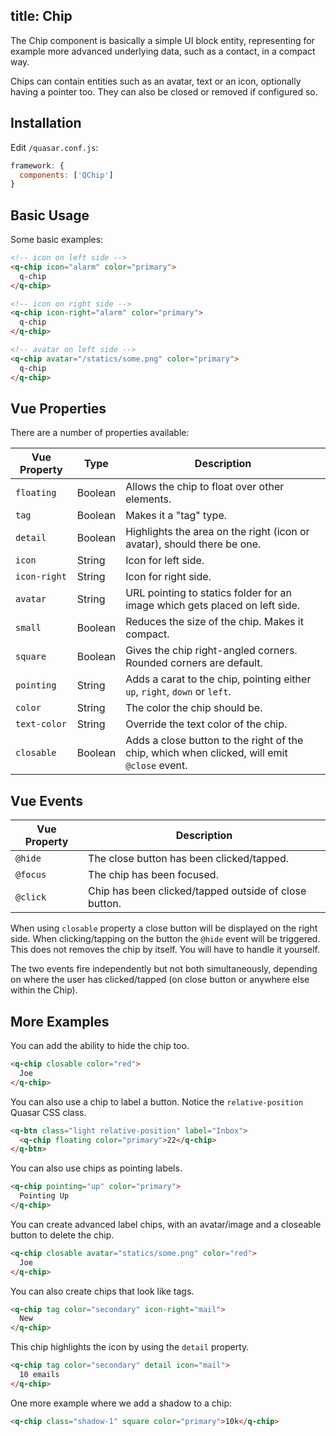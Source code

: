 title: Chip
---

The Chip component is basically a simple UI block entity, representing for example more advanced underlying data, such as a contact, in a compact way.

Chips can contain entities such as an avatar, text or an icon, optionally having a pointer too. They can also be closed or removed if configured so.
<input type="hidden" data-fullpage-demo="other-components/chip">

## Installation
Edit `/quasar.conf.js`:
```js
framework: {
  components: ['QChip']
}
```

## Basic Usage

Some basic examples:

``` html
<!-- icon on left side -->
<q-chip icon="alarm" color="primary">
  q-chip
</q-chip>

<!-- icon on right side -->
<q-chip icon-right="alarm" color="primary">
  q-chip
</q-chip>

<!-- avatar on left side -->
<q-chip avatar="/statics/some.png" color="primary">
  q-chip
</q-chip>
```

## Vue Properties
There are a number of properties available:

| Vue Property | Type | Description |
| --- | --- | --- |
| `floating` | Boolean | Allows the chip to float over other elements. |
| `tag` | Boolean | Makes it a "tag" type. |
| `detail` | Boolean | Highlights the area on the right (icon or avatar), should there be one. |
| `icon` | String | Icon for left side. |
| `icon-right` | String | Icon for right side. |
| `avatar` | String | URL pointing to statics folder for an image which gets placed on left side. |
| `small` | Boolean | Reduces the size of the chip. Makes it compact. |
| `square` | Boolean | Gives the chip right-angled corners. Rounded corners are default. |
| `pointing` | String | Adds a carat to the chip, pointing either `up`, `right`, `down` or `left`.  |
| `color` | String | The color the chip should be. |
| `text-color` | String | Override the text color of the chip. |
| `closable` | Boolean | Adds a close button to the right of the chip, which when clicked, will emit `@close` event. |

## Vue Events
| Vue Property | Description |
| --- | --- |
| `@hide` | The close button has been clicked/tapped. |
| `@focus` | The chip has been focused. |
| `@click` | Chip has been clicked/tapped outside of close button. |

When using `closable` property a close button will be displayed on the right side. When clicking/tapping on the button the `@hide` event will be triggered. This does not removes the chip by itself. You will have to handle it yourself.

The two events fire independently but not both simultaneously, depending on where the user has clicked/tapped (on close button or anywhere else within the Chip).

## More Examples

You can add the ability to hide the chip too.
``` html
<q-chip closable color="red">
  Joe
</q-chip>
```

You can also use a chip to label a button. Notice the `relative-position` Quasar CSS class.
```html
<q-btn class="light relative-position" label="Inbox">
  <q-chip floating color="primary">22</q-chip>
</q-btn>
```

You can also use chips as pointing labels.
```html
<q-chip pointing="up" color="primary">
  Pointing Up
</q-chip>
```

You can create advanced label chips, with an avatar/image and a closeable button to delete the chip.
```html
<q-chip closable avatar="statics/some.png" color="red">
  Joe
</q-chip>
```

You can also create chips that look like tags.

```html
<q-chip tag color="secondary" icon-right="mail">
  New
</q-chip>
```

This chip highlights the icon by using the `detail` property.

```html
<q-chip tag color="secondary" detail icon="mail">
  10 emails
</q-chip>
```

One more example where we add a shadow to a chip:
```html
<q-chip class="shadow-1" square color="primary">10k</q-chip>
```
